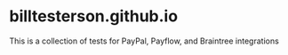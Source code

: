 # billtesterson.github.io

This is a collection of tests for PayPal, Payflow, and Braintree integrations

